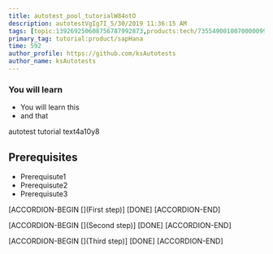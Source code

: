 ```yaml
---
title: autotest_pool_tutorialW84otO
description: autotestVgIg7I_5/30/2019 11:36:15 AM
tags: [topic:139269250608756787992873,products:tech/73554900100700000996,tutorial:experience/advanced]
primary_tag: tutorial:product/sapHana
time: 592
author_profile: https://github.com/ksAutotests
author_name: ksAutotests
---
```

### You will learn
- You will learn this
- and that

autotest tutorial text4a10y8

## Prerequisites
- Prerequisute1
- Prerequisute2
- Prerequisute3

[ACCORDION-BEGIN [](First step)]
[DONE]
[ACCORDION-END]

[ACCORDION-BEGIN [](Second step)]
[DONE]
[ACCORDION-END]

[ACCORDION-BEGIN [](Third step)]
[DONE]
[ACCORDION-END]

